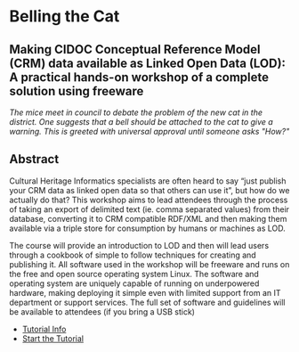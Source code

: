 Belling the Cat
===============
Making CIDOC Conceptual Reference Model (CRM) data available as Linked Open Data (LOD): A practical hands-on workshop of a complete solution using freeware
---------------

*The mice meet in council to debate the problem of the new cat in the district. One suggests that a bell should be attached to the cat to give a warning. This is greeted with universal approval until someone asks "How?"*

Abstract
--------
Cultural Heritage Informatics specialists are often heard to say “just publish your CRM data as linked open data so that others can use it”, but how do we actually do that? This workshop aims to lead attendees through the process of taking an export of delimited text (ie. comma separated values) from their database, converting it to CRM compatible RDF/XML and then making them available via a triple store for consumption by humans or machines as LOD.

The course will provide an introduction to LOD and then will lead users through a cookbook of simple to follow techniques for creating and publishing it. All software used in the workshop will be freeware and runs on the free and open source operating system Linux. The software and operating system are uniquely capable of running on underpowered hardware, making deploying it simple even with limited support from an IT department or support services. The full set of software and guidelines will be available to attendees (if you bring a USB stick)

* [Tutorial Info](belling-the-cat-0)
* [Start the Tutorial](belling-the-cat-1)

